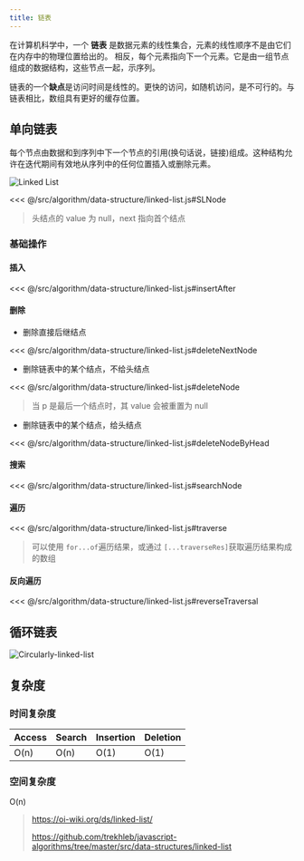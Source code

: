 ```yaml
---
title: 链表
---
```


在计算机科学中，一个 **链表** 是数据元素的线性集合，元素的线性顺序不是由它们在内存中的物理位置给出的。 相反，每个元素指向下一个元素。它是由一组节点组成的数据结构，这些节点一起，示序列。

链表的一个**缺点**是访问时间是线性的。更快的访问，如随机访问，是不可行的。与链表相比，数组具有更好的缓存位置。

## 单向链表

每个节点由数据和到序列中下一个节点的引用(换句话说，链接)组成。这种结构允许在迭代期间有效地从序列中的任何位置插入或删除元素。

![Linked List](https://upload.wikimedia.org/wikipedia/commons/6/6d/Singly-linked-list.svg)

<<< @/src/algorithm/data-structure/linked-list.js#SLNode

> 头结点的 value 为 null，next 指向首个结点

### 基础操作

#### 插入

<<< @/src/algorithm/data-structure/linked-list.js#insertAfter

#### 删除

- 删除直接后继结点

<<< @/src/algorithm/data-structure/linked-list.js#deleteNextNode

- 删除链表中的某个结点，不给头结点

<<< @/src/algorithm/data-structure/linked-list.js#deleteNode

> 当 p 是最后一个结点时，其 value 会被重置为 null

- 删除链表中的某个结点，给头结点

<<< @/src/algorithm/data-structure/linked-list.js#deleteNodeByHead

#### 搜索

<<< @/src/algorithm/data-structure/linked-list.js#searchNode

#### 遍历

<<< @/src/algorithm/data-structure/linked-list.js#traverse

> 可以使用 `for...of`遍历结果，或通过 `[...traverseRes]`获取遍历结果构成的数组

#### 反向遍历

<<< @/src/algorithm/data-structure/linked-list.js#reverseTraversal

## 循环链表

![Circularly-linked-list](https://upload.wikimedia.org/wikipedia/commons/d/df/Circularly-linked-list.svg)

## 复杂度

### 时间复杂度

| Access | Search | Insertion | Deletion |
| ------ | ------ | --------- | -------- |
| O(n)   | O(n)   | O(1)      | O(1)     |

### 空间复杂度

O(n)

> https://oi-wiki.org/ds/linked-list/
>
> https://github.com/trekhleb/javascript-algorithms/tree/master/src/data-structures/linked-list
